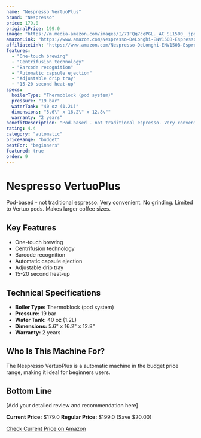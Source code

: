 ```yaml
---
name: "Nespresso VertuoPlus"
brand: "Nespresso"
price: 179.0
originalPrice: 199.0
image: "https://m.media-amazon.com/images/I/71FQg7cqPGL._AC_SL1500_.jpg"
amazonLink: "https://www.amazon.com/Nespresso-DeLonghi-ENV150B-Espresso-Machine/dp/B07YBTVVD5?tag=homeespressohub-20"
affiliateLink: "https://www.amazon.com/Nespresso-DeLonghi-ENV150B-Espresso-Machine/dp/B07YBTVVD5?tag=homeespressohub-20"
features:
  - "One-touch brewing"
  - "Centrifusion technology"
  - "Barcode recognition"
  - "Automatic capsule ejection"
  - "Adjustable drip tray"
  - "15-20 second heat-up"
specs:
  boilerType: "Thermoblock (pod system)"
  pressure: "19 bar"
  waterTank: "40 oz (1.2L)"
  dimensions: "5.6\" x 16.2\" x 12.8\""
  warranty: "2 years"
benefitDescription: "Pod-based - not traditional espresso. Very convenient. No grinding. Limited to Vertuo pods. Makes larger coffee sizes."
rating: 4.4
category: "automatic"
priceRange: "budget"
bestFor: "beginners"
featured: true
order: 9
---
```


# Nespresso VertuoPlus

Pod-based - not traditional espresso. Very convenient. No grinding. Limited to Vertuo pods. Makes larger coffee sizes.

## Key Features

- One-touch brewing
- Centrifusion technology
- Barcode recognition
- Automatic capsule ejection
- Adjustable drip tray
- 15-20 second heat-up

## Technical Specifications

- **Boiler Type:** Thermoblock (pod system)
- **Pressure:** 19 bar
- **Water Tank:** 40 oz (1.2L)
- **Dimensions:** 5.6" x 16.2" x 12.8"
- **Warranty:** 2 years

## Who Is This Machine For?

The Nespresso VertuoPlus is a automatic machine in the budget price range, making it ideal for beginners users.

## Bottom Line

[Add your detailed review and recommendation here]

**Current Price:** $179.0
**Regular Price:** $199.0 (Save $20.00)

[Check Current Price on Amazon](https://www.amazon.com/Nespresso-DeLonghi-ENV150B-Espresso-Machine/dp/B07YBTVVD5?tag=homeespressohub-20)
